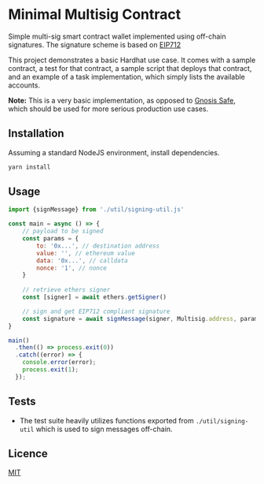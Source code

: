# Minimal Multisig Contract

Simple multi-sig smart contract wallet implemented using off-chain signatures. The signature scheme is based on [EIP712](https://eips.ethereum.org/EIPS/eip-712)

This project demonstrates a basic Hardhat use case. It comes with a sample contract, a test for that contract, a sample script that deploys that contract, and an example of a task implementation, which simply lists the available accounts.

**Note:** This is a very basic implementation, as opposed to [Gnosis Safe](https://gnosis-safe.io/), which should be used for more serious production use cases.

## Installation

Assuming a standard NodeJS environment, install dependencies.

```bash
yarn install
```
## Usage

```javascript
import {signMessage} from './util/signing-util.js'

const main = async () => {
    // payload to be signed
    const params = {
        to: '0x...', // destination address
        value: '', // ethereum value
        data: '0x...', // calldata
        nonce: '1', // nonce
    }
    
    // retrieve ethers signer
    const [signer] = await ethers.getSigner()

    // sign and get EIP712 compliant signature
    const signature = await signMessage(signer, Multisig.address, params)
}

main()
  .then(() => process.exit(0))
  .catch((error) => {
    console.error(error);
    process.exit(1);
  });
```

## Tests

- The test suite heavily utilizes functions exported from `./util/signing-util` which is used to sign messages off-chain.

## Licence
[MIT](https://choosealicense.com/licenses/mit/)
